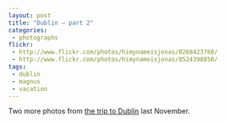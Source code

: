 ```yaml
---
layout: post
title: "Dublin – part 2"
categories:
 - photographs
flickr:
 - http://www.flickr.com/photos/himynameisjonas/8268423768/
 - http://www.flickr.com/photos/himynameisjonas/8524398850/
tags:
 - dublin
 - magnus
 - vacation
---
```


Two more photos from [the trip to Dublin](/2012/12/12/dublin) last November.